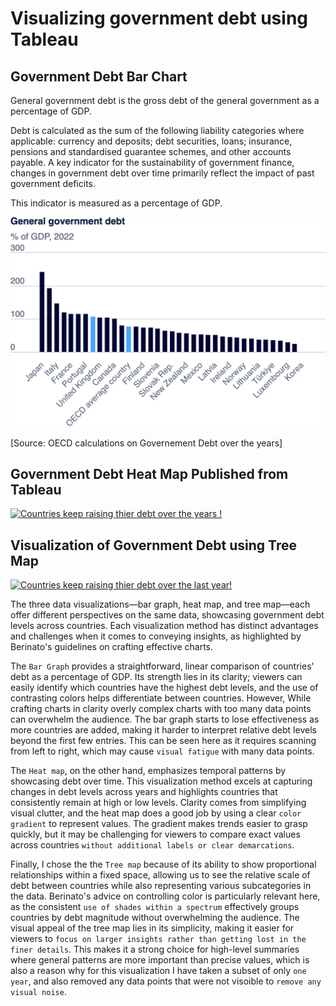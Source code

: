 # Visualizing government debt using Tableau

## Government Debt Bar Chart

General government debt is the gross debt of the general government as a percentage of GDP.

Debt is calculated as the sum of the following liability categories where applicable: currency and deposits; debt securities, loans; insurance, pensions and standardised guarantee schemes, and other accounts payable. A key indicator for the sustainability of government finance, changes in government debt over time primarily reflect the impact of past government deficits.

This indicator is measured as a percentage of GDP.


![Government Debt Bar Chart](export-2024-09-11T00_59_35.232Z.png)

[Source: OECD calculations on Governement Debt over the years]



## Government Debt Heat Map Published from Tableau


<div class='tableauPlaceholder' id='viz1726018553860' style='position: relative'><noscript><a href='#'><img alt='Countries keep raising thier debt over the years ! ' src='https:&#47;&#47;public.tableau.com&#47;static&#47;images&#47;Dh&#47;Dhanush_OECD_Government_Debt_HeatMap&#47;Countrieskeepraisingthierdebtovertheyears&#47;1_rss.png' style='border: none' /></a></noscript><object class='tableauViz'  style='display:none;'><param name='host_url' value='https%3A%2F%2Fpublic.tableau.com%2F' /> <param name='embed_code_version' value='3' /> <param name='site_root' value='' /><param name='name' value='Dhanush_OECD_Government_Debt_HeatMap&#47;Countrieskeepraisingthierdebtovertheyears' /><param name='tabs' value='no' /><param name='toolbar' value='yes' /><param name='static_image' value='https:&#47;&#47;public.tableau.com&#47;static&#47;images&#47;Dh&#47;Dhanush_OECD_Government_Debt_HeatMap&#47;Countrieskeepraisingthierdebtovertheyears&#47;1.png' /> <param name='animate_transition' value='yes' /><param name='display_static_image' value='yes' /><param name='display_spinner' value='yes' /><param name='display_overlay' value='yes' /><param name='display_count' value='yes' /><param name='language' value='en-US' /><param name='filter' value='publish=yes' /></object></div>                
<script type='text/javascript'>                    
  var divElement = document.getElementById('viz1726018553860');                    
  var vizElement = divElement.getElementsByTagName('object')[0];                    
  vizElement.style.width='100%';vizElement.style.height=(divElement.offsetWidth*0.75)+'px';                    
  var scriptElement = document.createElement('script');                    
  scriptElement.src = 'https://public.tableau.com/javascripts/api/viz_v1.js';                  
  vizElement.parentNode.insertBefore(scriptElement, vizElement);                
</script>


## Visualization of Government Debt using Tree Map

<div class='tableauPlaceholder' id='viz1726020896407' style='position: relative'><noscript><a href='#'><img alt='Countries keep raising thier debt over the last year! ' src='https:&#47;&#47;public.tableau.com&#47;static&#47;images&#47;Dh&#47;Dhanush_OECD_Government_Debt_TreeMap&#47;Countrieskeepraisingthierdebtoverthelastyear&#47;1_rss.png' style='border: none' /></a></noscript><object class='tableauViz'  style='display:none;'><param name='host_url' value='https%3A%2F%2Fpublic.tableau.com%2F' /> <param name='embed_code_version' value='3' /> <param name='site_root' value='' /><param name='name' value='Dhanush_OECD_Government_Debt_TreeMap&#47;Countrieskeepraisingthierdebtoverthelastyear' /><param name='tabs' value='no' /><param name='toolbar' value='yes' /><param name='static_image' value='https:&#47;&#47;public.tableau.com&#47;static&#47;images&#47;Dh&#47;Dhanush_OECD_Government_Debt_TreeMap&#47;Countrieskeepraisingthierdebtoverthelastyear&#47;1.png' /> <param name='animate_transition' value='yes' /><param name='display_static_image' value='yes' /><param name='display_spinner' value='yes' /><param name='display_overlay' value='yes' /><param name='display_count' value='yes' /><param name='language' value='en-US' /><param name='filter' value='publish=yes' /></object></div>                
<script type='text/javascript'>                    
  var divElement = document.getElementById('viz1726020896407');                    
  var vizElement = divElement.getElementsByTagName('object')[0];                    
  vizElement.style.width='100%';vizElement.style.height=(divElement.offsetWidth*0.75)+'px';                    
  var scriptElement = document.createElement('script');                    
  scriptElement.src = 'https://public.tableau.com/javascripts/api/viz_v1.js';                    
  vizElement.parentNode.insertBefore(scriptElement, vizElement);                
</script>

The three data visualizations—bar graph, heat map, and tree map—each offer different perspectives on the same data, showcasing government debt levels across countries. Each visualization method has distinct advantages and challenges when it comes to conveying insights, as highlighted by Berinato's guidelines on crafting effective charts.

The ```Bar Graph``` provides a straightforward, linear comparison of countries' debt as a percentage of GDP. Its strength lies in its clarity; viewers can easily identify which countries have the highest debt levels, and the use of contrasting colors helps differentiate between countries. However, While crafting charts in clarity overly complex charts with too many data points can overwhelm the audience​. The bar graph starts to lose effectiveness as more countries are added, making it harder to interpret relative debt levels beyond the first few entries. This can be seen here as it requires scanning from left to right, which may cause ```visual fatigue``` with many data points.

The ```Heat map```, on the other hand, emphasizes temporal patterns by showcasing debt over time. This visualization method excels at capturing changes in debt levels across years and highlights countries that consistently remain at high or low levels. Clarity comes from simplifying visual clutter​, and the heat map does a good job by using a clear ```color gradient``` to represent values. The gradient makes trends easier to grasp quickly, but it may be challenging for viewers to compare exact values across countries ```without additional labels or clear demarcations```.

Finally, I chose the the ```Tree map``` because of its ability to show proportional relationships within a fixed space, allowing us to see the relative scale of debt between countries while also representing various subcategories in the data. Berinato's advice on controlling color​ is particularly relevant here, as the consistent ```use of shades within a spectrum``` effectively groups countries by debt magnitude without overwhelming the audience. The visual appeal of the tree map lies in its simplicity, making it easier for viewers to ```focus on larger insights rather than getting lost in the finer details```. This makes it a strong choice for high-level summaries where general patterns are more important than precise values, which is also a reason why for this visualization I have taken a subset of only ```one year```, and also removed any data points that were not visoible to ```remove any visual noise```.
